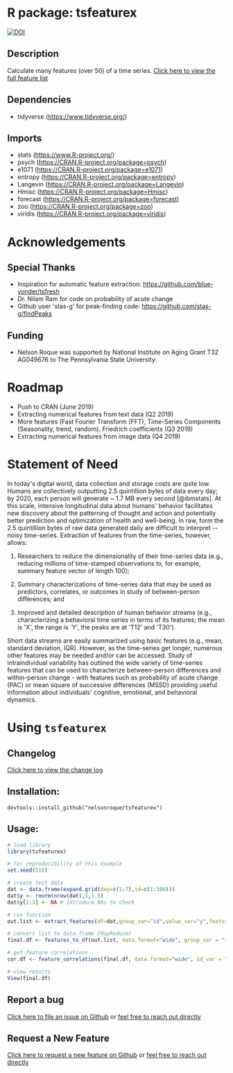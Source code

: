 # R package: tsfeaturex

[![DOI](https://zenodo.org/badge/170967121.svg)](https://zenodo.org/badge/latestdoi/170967121)

## Description
Calculate many features (over 50) of a time series. [Click here to view the full feature list](docs/feature_list.md)

## Dependencies 

- tidyverse (https://www.tidyverse.org/)

## Imports
- stats (https://www.R-project.org/)
- psych (https://CRAN.R-project.org/package=psych)
- e1071 (https://CRAN.R-project.org/package=e1071)
- entropy (https://CRAN.R-project.org/package=entropy)
- Langevin (https://CRAN.R-project.org/package=Langevin)
- Hmisc (https://CRAN.R-project.org/package=Hmisc)
- forecast (https://CRAN.R-project.org/package=forecast)
- zoo (https://CRAN.R-project.org/package=zoo)
- viridis (https://CRAN.R-project.org/package=viridis)

# Acknowledgements

## Special Thanks
- Inspiration for automatic feature extraction: https://github.com/blue-yonder/tsfresh
- Dr. Nilam Ram for code on probability of acute change
- Github user 'stas-g' for peak-finding code: https://github.com/stas-g/findPeaks

## Funding
- Nelson Roque was supported by National Institute on Aging Grant T32 AG049676 to The Pennsylvania State University. 

# Roadmap

- Push to CRAN (June 2019)
- Extracting numerical features from text data (Q2 2019)
- More features (Fast Fourier Transform (FFT), Time-Series Components (Seasonality, trend, random), Friedrich coefficients (Q3 2019)
- Extracting numerical features from image data (Q4 2019)

# Statement of Need

In today's digital world, data collection and storage costs are quite low. Humans are collectively outputting 2.5 quintillion bytes of data every day; by 2020, each person will generate ~ 1.7 MB every second [@ibmstats].  At this scale, intensive longitudinal data about humans' behavior facilitates new discovery about the patterning of thought and action and potentially better prediction and optimization of health and well-being.  In raw, form the 2.5 quintillion bytes of raw data generated daily are difficult to interpret -- noisy time-series. Extraction of features from the time-series, however, allows:

1. Researchers to reduce the dimensionality of their time-series data (e.g., reducing millions of time-stamped observations to, for example, summary feature vector of length 100); 

2. Summary characterizations of time-series data that may be used as predictors, correlates, or outcomes in study of between-person differences; and 

3. Improved and detailed description of human behavior streams (e.g., characterizing a behavioral time series in terms of its features; the mean is 'X', the range is 'Y', the peaks are at 'T12' and 'T30').

Short data streams are easily summarized using basic features (e.g., mean, standard deviation, IQR). However, as the time-series get longer, numerous other features may be needed and/or can be accessed. Study of intraindividual variability has outlined the wide variety of time-series features that can be used to characterize between-person differences and within-person change - with features such as probability of acute change (PAC) or mean square of successive differences (MSSD) providing useful information about individuals' cognitive, emotional, and behavioral dynamics.

# Using `tsfeaturex`

## Changelog

[Click here to view the change log](docs/changelog.md)

## Installation:

```
devtools::install_github("nelsonroque/tsfeaturex")
```

## Usage:

```r
# load library
library(tsfeaturex)

# for reproducibility of this example
set.seed(516)

# create test data
dat <- data.frame(expand.grid(day=c(1:7),id=c(1:100)))
dat$y <- rnorm(nrow(dat),5,1.5)
dat$y[1:3] <- NA # introduce NAs to check

# run function
out.list <- extract_features(df=dat,group_var="id",value_var="y",features="all")

# convert list to data.frame (MapReduce)
final.df <- features_to_df(out.list, data.format="wide", group_var = "id")

# get feature correlations
cor.df <- feature_correlations(final.df, data.format="wide", id_var = "id")

# view results
View(final.df)
```

## Report a bug
[Click here to file an issue on Github](https://github.com/nelsonroque/tsfeaturex/issues/new?assignees=&labels=&template=bug_report.md&title=) or [feel free to reach out directly](mailto:nelsonroquejr@gmail.com)

## Request a New Feature
[Click here to request a new feature on Github](https://github.com/nelsonroque/tsfeaturex/issues/new?assignees=&labels=&template=feature_request.md&title=) or [feel free to reach out directly](mailto:nelsonroquejr@gmail.com)

